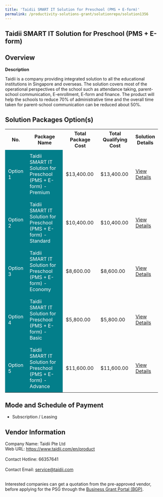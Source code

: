 ```yaml
---
title: 'Taidii SMART IT Solution for Preschool (PMS + E-form)'
permalink: /productivity-solutions-grant/solutionrepo/solution1356
---
```


## Taidii SMART IT Solution for Preschool (PMS + E-form)

## Overview

**Description**

Taidii is a company providing integrated solution to all the educational institutions in Singapore and overseas. The solution covers most of the operational perspectives of the school such as attendance taking, parent-school communication, E-enrollment, E-form and finance. The product will help the schools to reduce 70% of administrative time and the overall time taken for parent-school communication can be reduced about 50%.

## Solution Packages Option(s)

<table>
<tr>
<th><b>No.</b></th>
<th><b>Package Name</b></th>
<th><b>Total Package Cost</b></th>
<th><b>Total Qualifying Cost</b></th>
<th><b>Solution Details</b></th>
</tr>
<tr>
<td style='padding: 10px; background-color: #037E8A; color: #FFFFFF;'>Option 1</td>
<td style='padding: 10px; background-color: #037E8A; color: #FFFFFF;'>Taidii SMART IT Solution for Preschool (PMS + E-form) - Premium</td>
<td style='padding: 10px;'>$13,400.00</td>
<td style='padding: 10px;'>$13,400.00</td>
<td style='padding: 10px;'><a href='/images/psg/Desensitised_Taidii_(PMS_+_E-form)_Annex_3_CR_wef_23_Dec_2021_Part_1.pdf' target='_blank'>View Details</a></td>
</tr>
<tr>
<td style='padding: 10px; background-color: #037E8A; color: #FFFFFF;'>Option 2</td>
<td style='padding: 10px; background-color: #037E8A; color: #FFFFFF;'>Taidii SMART IT Solution for Preschool (PMS + E-form) - Standard</td>
<td style='padding: 10px;'>$10,400.00</td>
<td style='padding: 10px;'>$10,400.00</td>
<td style='padding: 10px;'><a href='/images/psg/Desensitised_Taidii_(PMS_+_E-form)_Annex_3_CR_wef_23_Dec_2021_Part_2.pdf' target='_blank'>View Details</a></td>
</tr>
<tr>
<td style='padding: 10px; background-color: #037E8A; color: #FFFFFF;'>Option 3</td>
<td style='padding: 10px; background-color: #037E8A; color: #FFFFFF;'>Taidii SMART IT Solution for Preschool (PMS + E-form) - Economy</td>
<td style='padding: 10px;'>$8,600.00</td>
<td style='padding: 10px;'>$8,600.00</td>
<td style='padding: 10px;'><a href='/images/psg/Desensitised_Taidii_(PMS_+_E-form)_Annex_3_CR_wef_23_Dec_2021_Part_3.pdf' target='_blank'>View Details</a></td>
</tr>
<tr>
<td style='padding: 10px; background-color: #037E8A; color: #FFFFFF;'>Option 4</td>
<td style='padding: 10px; background-color: #037E8A; color: #FFFFFF;'>Taidii SMART IT Solution for Preschool (PMS + E-form) - Basic</td>
<td style='padding: 10px;'>$5,800.00</td>
<td style='padding: 10px;'>$5,800.00</td>
<td style='padding: 10px;'><a href='/images/psg/Desensitised_Taidii_(PMS_+_E-form)_Annex_3_CR_wef_23_Dec_2021_Part_4.pdf' target='_blank'>View Details</a></td>
</tr>
<tr>
<td style='padding: 10px; background-color: #037E8A; color: #FFFFFF;'>Option 5</td>
<td style='padding: 10px; background-color: #037E8A; color: #FFFFFF;'>Taidii SMART IT Solution for Preschool (PMS + E-form) - Advance</td>
<td style='padding: 10px;'>$11,600.00</td>
<td style='padding: 10px;'>$11,600.00</td>
<td style='padding: 10px;'><a href='/images/psg/Desensitised_Taidii_(PMS_+_E-form)_Annex_3_CR_wef_23_Dec_2021_Part_5.pdf' target='_blank'>View Details</a></td>
</tr>
</table>

## Mode and Schedule of Payment

 - Subscription / Leasing

## Vendor Information

 Company Name: Taidii Pte Ltd<br>Web URL: https://www.taidii.com/en/product <br><br>Contact Hotline: 66357641 <br><br>Contact Email: service@taidii.com <br><br>

Interested companies can get a quotation from the pre-approved vendor, before applying for the PSG through the <a href='https://www.businessgrants.gov.sg/' target='_blank' rel='noopener'>Business Grant Portal (BGP)</a>.

<script src="/jquery/resize-tables.js"></script>
